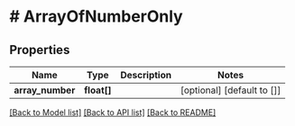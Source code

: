 # # ArrayOfNumberOnly

## Properties

Name | Type | Description | Notes
------------ | ------------- | ------------- | -------------
**array_number** | **float[]** |  | [optional] [default to []]

[[Back to Model list]](../../README.md#models) [[Back to API list]](../../README.md#endpoints) [[Back to README]](../../README.md)
